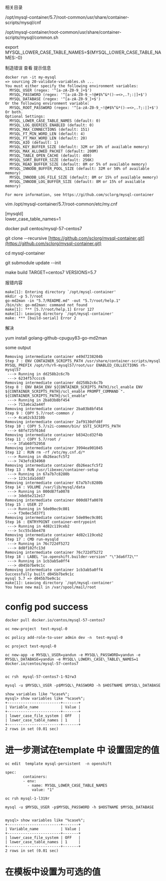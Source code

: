 相关目录

/opt/mysql-container/5.7/root-common/usr/share/container-scripts/mysql/cnf

/opt/mysql-container/root-common/usr/share/container-scripts/mysql/common.sh

export MYSQL\_LOWER\_CASE\_TABLE\_NAMES=${MYSQL\_LOWER\_CASE\_TABLE\_NAMES:-0}

制造错误 查看 提示信息

```
docker run -it my-mysql
=> sourcing 20-validate-variables.sh ...
You must either specify the following environment variables:
  MYSQL_USER (regex: '^[a-zA-Z0-9_]+$')
  MYSQL_PASSWORD (regex: '^[a-zA-Z0-9_~!@#$%^&*()-=<>,.?;:|]+$')
  MYSQL_DATABASE (regex: '^[a-zA-Z0-9_]+$')
Or the following environment variable:
  MYSQL_ROOT_PASSWORD (regex: '^[a-zA-Z0-9_~!@#$%^&*()-=<>,.?;:|]+$')
Or both.
Optional Settings:
  MYSQL_LOWER_CASE_TABLE_NAMES (default: 0)
  MYSQL_LOG_QUERIES_ENABLED (default: 0)
  MYSQL_MAX_CONNECTIONS (default: 151)
  MYSQL_FT_MIN_WORD_LEN (default: 4)
  MYSQL_FT_MAX_WORD_LEN (default: 20)
  MYSQL_AIO (default: 1)
  MYSQL_KEY_BUFFER_SIZE (default: 32M or 10% of available memory)
  MYSQL_MAX_ALLOWED_PACKET (default: 200M)
  MYSQL_TABLE_OPEN_CACHE (default: 400)
  MYSQL_SORT_BUFFER_SIZE (default: 256K)
  MYSQL_READ_BUFFER_SIZE (default: 8M or 5% of available memory)
  MYSQL_INNODB_BUFFER_POOL_SIZE (default: 32M or 50% of available memory)
  MYSQL_INNODB_LOG_FILE_SIZE (default: 8M or 15% of available memory)
  MYSQL_INNODB_LOG_BUFFER_SIZE (default: 8M or 15% of available memory)

For more information, see https://github.com/sclorg/mysql-container
```

vim /opt/mysql-container/5.7/root-common/etc/my.cnf

\[mysqld\]  
lower\_case\_table\_names=1

docker pull centos/mysql-57-centos7

git clone --recursive [https://github.com/sclorg/mysql-container.git](https://github.com/sclorg/mysql-container.git)

cd mysql-container

git submodule update --init

make build TARGET=centos7 VERSIONS=5.7

报错内容

    make[1]: Entering directory `/opt/mysql-container'
    mkdir -p 5.7/root
    go-md2man -in "5.7/README.md" -out "5.7/root/help.1"
    /bin/sh: go-md2man: command not found
    make[1]: *** [5.7/root/help.1] Error 127
    make[1]: Leaving directory `/opt/mysql-container'
    make: *** [build-serial] Error 2

解决

yum install golang-github-cpuguy83-go-md2man

some output

    Removing intermediate container e49d7238204b
    Step 7 : ENV CONTAINER_SCRIPTS_PATH /usr/share/container-scripts/mysql MYSQL_PREFIX /opt/rh/rh-mysql57/root/usr ENABLED_COLLECTIONS rh-mysql57
     ---> Running in dd258b2c6c7b
     ---> 6234f57cccc6
    Removing intermediate container dd258b2c6c7b
    Step 8 : ENV BASH_ENV ${CONTAINER_SCRIPTS_PATH}/scl_enable ENV ${CONTAINER_SCRIPTS_PATH}/scl_enable PROMPT_COMMAND ". ${CONTAINER_SCRIPTS_PATH}/scl_enable"
     ---> Running in 2ba03b8bf454
     ---> 713a6ca2a44f
    Removing intermediate container 2ba03b8bf454
    Step 9 : COPY 5.7/root-common /
     ---> 4ca62cb3210b
    Removing intermediate container 2af9130dfd8f
    Step 10 : COPY 5.7/s2i-common/bin/ $STI_SCRIPTS_PATH
     ---> 68fe725f616d
    Removing intermediate container b8342cd32f4b
    Step 11 : COPY 5.7/root /
     ---> 3fab60f52958
    Removing intermediate container 3994ea901045
    Step 12 : RUN rm -rf /etc/my.cnf.d/*
     ---> Running in db26eacfc5f2
     ---> 743efc834960
    Removing intermediate container db26eacfc5f2
    Step 13 : RUN /usr/libexec/container-setup
     ---> Running in 67a7b7c8280b
     ---> 123c1da1ddd7
    Removing intermediate container 67a7b7c8280b
    Step 14 : VOLUME /var/lib/mysql/data
     ---> Running in 000d87fa0078
     ---> 3deb5e212e17
    Removing intermediate container 000d87fa0078
    Step 15 : USER 27
     ---> Running in 5de09ec9c801
     ---> f3e8ec5d37f1
    Removing intermediate container 5de09ec9c801
    Step 16 : ENTRYPOINT container-entrypoint
     ---> Running in 4d82c119ceb2
     ---> 5cc55cbbe478
    Removing intermediate container 4d82c119ceb2
    Step 17 : CMD run-mysqld
     ---> Running in 76c722df5272
     ---> 8d8f102fc13d
    Removing intermediate container 76c722df5272
    Step 18 : LABEL "io.openshift.builder-version" "\"3da6f72\""
     ---> Running in 1cb3ab5a0ff4
     ---> d045b7be9c1c
    Removing intermediate container 1cb3ab5a0ff4
    Successfully built d045b7be9c1c
    mysql 5.7 => d045b7be9c1c
    make[1]: Leaving directory `/opt/mysql-container'
    You have new mail in /var/spool/mail/root



# config pod  success

```
docker pull docker.io/centos/mysql-57-centos7

oc new-project  test-mysql-0

oc policy add-role-to-user admin dev -n  test-mysql-0

oc project test-mysql-0

oc new-app -e MYSQL\_USER=yandun -e MYSQL\_PASSWORD=yandun -e MYSQL\_DATABASE=yandun -e MYSQL\_LOWER\_CASE\_TABLE\_NAMES=1 docker.io/centos/mysql-57-centos7


oc rsh  mysql-57-centos7-1-92rw3

mysql -u $MYSQL\_USER -p$MYSQL\_PASSWORD -h $HOSTNAME $MYSQL\_DATABASE

show variables like "%case%";
mysql> show variables like "%case%";
+------------------------+-------+
| Variable_name          | Value |
+------------------------+-------+
| lower_case_file_system | OFF   |
| lower_case_table_names | 1     |
+------------------------+-------+
2 rows in set (0.01 sec)

```



# 进一步测试在template 中 设置固定的值

```
oc edit  template mysql-persistent  -n openshift

spec:
        containers:
        - env:
          - name: MYSQL_LOWER_CASE_TABLE_NAMES
            value: "1"

oc rsh mysql-1-l319r

mysql -u $MYSQL_USER -p$MYSQL_PASSWORD -h $HOSTNAME $MYSQL_DATABASE


mysql> show variables like "%case%";
+------------------------+-------+
| Variable_name          | Value |
+------------------------+-------+
| lower_case_file_system | OFF   |
| lower_case_table_names | 1     |
+------------------------+-------+
2 rows in set (0.01 sec)

```




# 在模板中设置为可选的值























